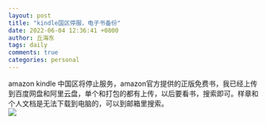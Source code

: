```yaml
---
layout: post
title: "kindle国区停服，电子书备份"
date: 2022-06-04 12:36:41 +0800
author: 丘海东 
tags: daily
comments: true
categories: personal
---
```

amazon kindle 中国区将停止服务，amazon官方提供的正版免费书，我已经上传到百度网盘和阿里云盘，单个和打包的都有上传，以后要看书，搜索即可。样章和个人文档是无法下载到电脑的，可以到邮箱里搜索。  
![](https://bj29.cn-beijing.data.alicloudccp.com/6YZJB2vr%2F10403740%2F629adf938e2c187aa03d41bbaeafb593c59702b8%2F629adf93191df9ead3ad4397a42925a02bf9c157?x-oss-access-key-id=LTAI5t8sJLSvMtxoes9pGyTv&x-oss-additional-headers=referer&x-oss-expires=1654318551&x-oss-process=image%2Fresize%2Cw_1920%2Fformat%2Cjpeg&x-oss-signature=B%2FqqIALq2Rn1MH3YlQA%2BAzjHMZYcbXo7SLYaQM1wGLs%3D&x-oss-signature-version=OSS2)
